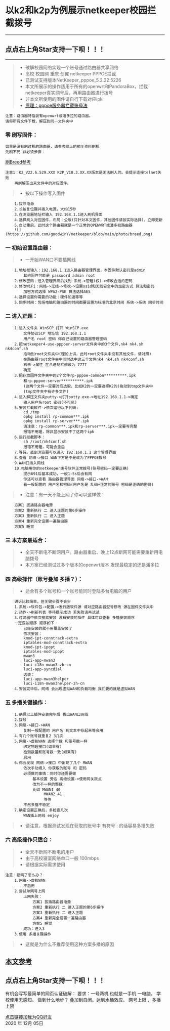 #  以k2和k2p为例展示netkeeper校园拦截拨号
------
## 点点右上角Star支持一下呗！！！
------
> * 破解校园网络实现一个账号通过路由器共享网络
> * 高校 校园网 重庆 创翼 netkeeper PPPOE拦截
> * 已测试支持版本NetKeeper_pppoe_5.2.22.5226
> * 本文所展示的操作适用于所有的openwrt和PandoraBox，拦截netkeeper真实网号后，再用路由器进行拨号
> * 非本文所使用的固件请自行下载对应ipk	
> * [原理：pppoe服务器拦截账号法](https://github.com/miao1007/Openwrt-NetKeeper/blob/master/netkeeper4-use-pppoer-server/README.md) 

`注意：路由器特指装有openwrt或潘多拉的路由器。`	
`请将所有文件下载，解压到同一文件夹中`  
### 零 刷写固件：	
	如果是没有刷过机的路由器，请参考网上的相关资料刷机
	先刷不死 非必须步骤：		
[刷Breed参考](https://www.right.com.cn/forum/thread-3157298-1-1.html)
		
	注意1：K2_V22.6.529.XXX K2P_V10.3.XX.XX版本是无法刷入的。会提示连接telnet失败
		再刷解压出来文件中的对应固件。
> * 按以下操作写入固件

		1.拔除电源
		2.长按复位键并插入电源，大约15秒
		3.在浏览器地址栏输入 192.168.1.1进入刷机界面
		4.选择刷入对应固件，布局：公版(只针对本文固件，其他固件请按实际选择)，立即更新
		5.自动重启，此时这个路由器就是一个正常的OPENWRT或潘多拉路由器
		![](https://github.com/goodwinY/netkeeper/blob/main/photo/breed.png)
### 一 初始设置路由器：
> * 一开始WAN口不要插网线

		1.地址栏输入：192.168.1.1进入路由器管理界面，本固件默认密码是admin
			其他固件可能是 password admin root
		2.修改密码：进入管理界面后找到 系统->管理(权)->修改合适的密码
		3.修改WiFi：网络->无线->修改->设置ssid和无线安全中的加密方式 算法和密码 
			加密方式选择 WPA2-PSK 算法选择AES
		4.选择设置你需要的功能：硬件加速等等
		5.同步时间：包括电脑和路由器的时间都要设置为标准的北京时间 系统->系统 同步时间
### 二 进入正题：
		1.进入文件夹 WinSCP 打开 WinSCP.exe 
			文件协议SCP 地址填 192.168.1.1 
			用户名 root 密码 你自己设置的路由器管理密码
		2.把netkeeper4-use-pppoer-server文件夹中的3个文件,nk4 nk4.sh nk4conf.sh
			拖动到root文件夹中(理论上讲，此时root文件夹中没有其他文件，请对照)
			在路由器root文件夹中同时选中这三个文件nk4 nk4.sh nk4conf.sh 
			右击->属性 在八进制栏修改为 7777
			确定
		3.把存放固件文件夹中的2个文件rp-pppoe-common**********.ipk
			和rp-pppoe-server**********.ipk
			(这两个文件一定要对应选取，比如K2的一定要选择K2的)拖动到tmp文件夹中
			(tmp文件夹中有许多文件)
		4.进入解压文件夹putty->打开putty.exe->地址192.168.1.1->确定
			输入用户名root 密码(不可见)
		5.安装拦截软件->依次运行以下代码:
			cd /tmp
			opkg install rp-common***.ipk
			opkg install rp-server***.ipk
			请注意：rp-common***.ipk和rp-server***.ipk一定要写完整
			报错不用理，除非显示安装不了这两个ipk
		6.运行拦截脚本：
			sh /root/nk4conf.sh
			报错不用理，可能会重启
		7.等待。直到浏览器可以进入 192.168.1.1 这个管理界面
		8.查看 网络->接口 WAN下方是不是改为了PPPOE拨号
		9.WAN口插入网线
		10.电脑用你的netkeeper拨号软件正常拨号(账号密码一定要正确)
			提示691后基本成功，一般1-5s后会有网
			你还可以查看 路由器管理界面 网络->接口->WAN 
			看一般配置的 用户名和密码(用户名是 乱码+正常的账号 密码是正确的密码)
> * 注意：有一天不能上网了你可以这样做：

		方案1 拔插路由器电源
		方案2 重新执行 二 进入正题的第6步操作
		方案3 重新执行 二 进入正题
		方案4 重新完全设置一遍路由器
		方案5 睡觉
### 三 本方案最适合：
> * 全天不断电不断网用户。路由器重启、晚上12点断网可能需要重新用电脑拨号
> * 本方案已经测试过多个版本的openwrt版本 发现最稳定的还是潘多拉
### 四 高级操作（账号叠加 多播？）：
> * 适合有多个账号和一个账号能同时登陆多台电脑的用户

		讲诉比较简单，但关键步骤不会少
		1.系统->软件包->配置->发行版软件源 请对应路由器型号修改 源在固件文件夹中
		2.动作->刷新列表 等待提示成功 若失败请再试试
		3.过滤器中依次搜索安装 没有安装的插件 具体可以查看 多播安装顺序 
		一定要按顺序 顺序如下：
			已经安装的就不用覆盖安装了
			依次安装：
			kmod-ipt-conntrack-extra
			iptables-mod-conntrack-extra
			kmod-ipt-ipopt
			iptables-mod-ipopt
			mwan3
			luci-app-mwan3
			luci-i18n-mwan3-zh-cn
			luci-app-syncdial
			选装：
			luci-app-mwan3helper
			luci-i18n-mwan3helper-zh-cn
		4.安装完毕后，网络 会出现虚拟WAN和负载均衡 我们要的就是虚拟WAN
		
### 五 多播关键操作：
		1.确保以上插件安装完毕后 拔出WAN口网线
		2.拨号
		3.网络->接口->WAN 
			复制一般配置的 用户名 到文本中存起来等会用
		4.有几个账号就重复2 3几次
		5.网络->虚拟WAN 选择个数 和账号数一样
			绑定物理接口(如果有)
			检测数量和账号数一致(如果有)
			启用
		6.你会发现 网络->接口 中出现了几个 MWAN
			依次手动填入 你获取的账号 和 密码
			必须做的事情：同时你还需要做
				基本设置 旁边 高级设置->使用网关跃点
				改为不一样的整数
				比如 MWAN1 40
				     MWAN2 41
				     等等
			不然多播不稳定
		7.确定设置正确后，多检查几次
			WAN插上网线 enjoy
> * 请注意，根据测试发现在获取的账号中 有符号 : 的话容易多播失败
### 六 高级操作只适合：
> * 全天不断网不断电的用户
> * 由于高校寝室网络单口一般 100mbps
> * 请根据实际需求使用

	注意：断网了怎么办？
		1.网络->虚拟WAN 
			不启用
		2.尝试单网号上网 
			上网失败：
				方案1 拔插路由器电源
				方案2 重新执行 二 进入正题的第6步操作
				方案3 重新执行 二 进入正题
				方案4 重新完全设置一遍路由器
				方案5 睡觉
			成功：进入3
		3.使用 多播关键操作
> * 这就是为什么不推荐使用这种方案多播的原因
## [本文参考](https://www.bilibili.com/read/cv7913375/)

## 点点右上角Star支持一下呗！！！


有机会写写最简单的网页认证破解：
	要求：一号两机 也就是一手机 一电脑。 
	学校使用无感知。 
	做到什么地步？ 
	叠加到自闭。达到水桶效应、 网号上限 、多播上限
	
[点击链接加我为QQ好友](https://qm.qq.com/cgi-bin/qm/qr?k=CkOkAr8EULrKeCTefV3sK9xhz8lL8QHK&noverify=0)    
2020 年 12月 05日 
